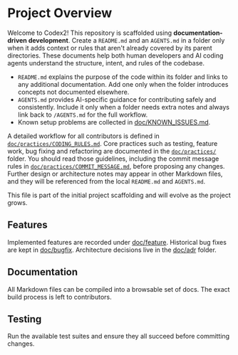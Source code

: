 # Project Overview

Welcome to Codex2! This repository is scaffolded using **documentation-driven development**. Create a `README.md` and an `AGENTS.md` in a folder only when it adds context or rules that aren't already covered by its parent directories. These documents help both human developers and AI coding agents understand the structure, intent, and rules of the codebase.

- `README.md` explains the purpose of the code within its folder and links to any additional documentation. Add one only when the folder introduces concepts not documented elsewhere.
- `AGENTS.md` provides AI-specific guidance for contributing safely and consistently. Include it only when a folder needs extra notes and always link back to `/AGENTS.md` for the full workflow.
- Known setup problems are collected in [doc/KNOWN_ISSUES.md](doc/KNOWN_ISSUES.md).

A detailed workflow for all contributors is defined in [`doc/practices/CODING_RULES.md`](doc/practices/CODING_RULES.md). Core practices such as testing, feature work, bug fixing and refactoring are documented in the [`doc/practices/`](doc/practices/) folder. You should read those guidelines, including the commit message rules in [`doc/practices/COMMIT_MESSAGE.md`](doc/practices/COMMIT_MESSAGE.md), before proposing any changes. Further design or architecture notes may appear in other Markdown files, and they will be referenced from the local `README.md` and `AGENTS.md`.

This file is part of the initial project scaffolding and will evolve as the project grows.

## Features

Implemented features are recorded under [doc/feature](doc/feature/).
Historical bug fixes are kept in [doc/bugfix](doc/bugfix/).
Architecture decisions live in the [doc/adr](doc/adr/) folder.

## Documentation

All Markdown files can be compiled into a browsable set of docs. The exact build process is left to contributors.

## Testing

Run the available test suites and ensure they all succeed before committing changes.
